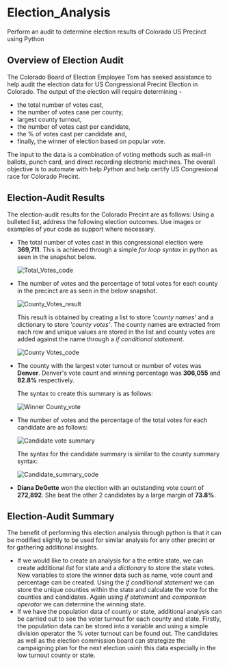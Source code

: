 # Election_Analysis
Perform an audit to determine election results of Colorado US Precinct using Python
## Overview of Election Audit 
The Colorado Board of Election Employee Tom has seeked assistance to help audit the election data for US Congressional Precint Election in Colorado. The output of the election will require determining -
- the total number of votes cast, 
- the number of votes case per county,
- largest county turnout,
- the number of votes cast per candidate, 
- the % of votes cast per candidate and,
- finally, the winner of election based on popular vote. 

The input to the data is a combination of voting methods such as mail-in ballots, punch card, and direct recording electronic machines. The overall objective is to automate with help *Python* and help certify US Congresional race for Colorado Precint.

## Election-Audit Results 
The election-audit results for the Colorado Precint are as follows:
Using a bulleted list, address the following election outcomes. Use images or examples of your code as support where necessary.

- The total number of votes cast in this congressional election were **369,711**. This is achieved through a simple *for loop syntax* in python as seen in the snapshot below.
  
  ![Total_Votes_code](https://user-images.githubusercontent.com/84694664/126076827-c9cdbc3d-e46d-4609-b91e-1500b96fc269.JPG)

- The number of votes and the percentage of total votes for each county in the precinct are as seen in the below snapshot.

  ![County_Votes_result](https://user-images.githubusercontent.com/84694664/126076941-5807e529-1507-4ee1-a58a-d6674fd4336e.JPG)
  
  This result is obtained by creating a list to store *'county names'* and a dictionary to store *'county votes'*. The county names are extracted from each row and unique values are stored in the list and county votes are added against the name through a *if conditional statement*.
  
  ![County Votes_code](https://user-images.githubusercontent.com/84694664/126077155-47be7dac-b5f0-434b-84d5-abf97a27cfc6.JPG)

- The county with the largest voter turnout or number of votes was **Denver**. Denver's vote count and winning percentage was **306,055** and **82.8%** respectively.
  
  The syntax to create this summary is as follows:
  
  ![Winner County_vote](https://user-images.githubusercontent.com/84694664/126077282-221afd12-f670-4462-bdcb-1c4d79b472d2.JPG)

- The number of votes and the percentage of the total votes for each candidate are as follows:

  ![Candidate vote summary](https://user-images.githubusercontent.com/84694664/126077408-f38afc2e-e1a6-419d-a043-50866a006bd4.JPG)

  The syntax for the candidate summary is similar to the county summary syntax:
  
  ![Candidate_summary_code](https://user-images.githubusercontent.com/84694664/126077447-2a85c4af-1a77-4762-9581-5b8f0229d30e.JPG)

- **Diana DeGette** won the election with an outstanding vote count of **272,892**. She beat the other 2 candidates by a large margin of **73.8%**.

## Election-Audit Summary
The benefit of performing this election analysis through python is that it can be modified slightly to be used for similar analysis for any other precint or for gathering additional insights.
- If we would like to create an analysis for a the entire state, we can create additional *list* for state and a *dictionary* to store the state votes. New variables to store the winner data such as name, vote count and percentage can be created. Using the *if conditional statement* we can store the unique counties within the state and calculate the vote for the counties and candidates. Again using *if statement* and *comparison operator* we can determine the winning state.
- If we have the population data of county or state, additional analysis can be carried out to see the voter turnout for each county and state. Firstly, the population data can be stored into a variable and using a simple division operator the % voter turnout can be found out. The candidates as well as the election commission board can strategize the campaigning plan for the next election usinh this data especially in the low turnout county or state.
